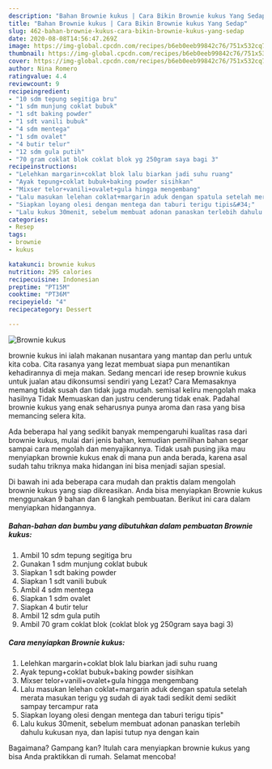 ```yaml
---
description: "Bahan Brownie kukus | Cara Bikin Brownie kukus Yang Sedap"
title: "Bahan Brownie kukus | Cara Bikin Brownie kukus Yang Sedap"
slug: 462-bahan-brownie-kukus-cara-bikin-brownie-kukus-yang-sedap
date: 2020-08-08T14:56:47.269Z
image: https://img-global.cpcdn.com/recipes/b6eb0eeb99842c76/751x532cq70/brownie-kukus-foto-resep-utama.jpg
thumbnail: https://img-global.cpcdn.com/recipes/b6eb0eeb99842c76/751x532cq70/brownie-kukus-foto-resep-utama.jpg
cover: https://img-global.cpcdn.com/recipes/b6eb0eeb99842c76/751x532cq70/brownie-kukus-foto-resep-utama.jpg
author: Nina Romero
ratingvalue: 4.4
reviewcount: 9
recipeingredient:
- "10 sdm tepung segitiga bru"
- "1 sdm munjung coklat bubuk"
- "1 sdt baking powder"
- "1 sdt vanili bubuk"
- "4 sdm mentega"
- "1 sdm ovalet"
- "4 butir telur"
- "12 sdm gula putih"
- "70 gram coklat blok coklat blok yg 250gram saya bagi 3"
recipeinstructions:
- "Lelehkan margarin+coklat blok lalu biarkan jadi suhu ruang"
- "Ayak tepung+coklat bubuk+baking powder sisihkan"
- "Mixser telor+vanili+ovalet+gula hingga mengembang"
- "Lalu masukan lelehan coklat+margarin aduk dengan spatula setelah merata masukan terigu yg sudah di ayak tadi sedikit demi sedikit sampay tercampur rata"
- "Siapkan loyang olesi dengan mentega dan taburi terigu tipis&#34;"
- "Lalu kukus 30menit, sebelum membuat adonan panaskan terlebih dahulu kukusan nya, dan lapisi tutup nya dengan kain"
categories:
- Resep
tags:
- brownie
- kukus

katakunci: brownie kukus 
nutrition: 295 calories
recipecuisine: Indonesian
preptime: "PT15M"
cooktime: "PT36M"
recipeyield: "4"
recipecategory: Dessert

---
```



![Brownie kukus](https://img-global.cpcdn.com/recipes/b6eb0eeb99842c76/751x532cq70/brownie-kukus-foto-resep-utama.jpg)


brownie kukus ini ialah makanan nusantara yang mantap dan perlu untuk kita coba. Cita rasanya yang lezat membuat siapa pun menantikan kehadirannya di meja makan.
Sedang mencari ide resep brownie kukus untuk jualan atau dikonsumsi sendiri yang Lezat? Cara Memasaknya memang tidak susah dan tidak juga mudah. semisal keliru mengolah maka hasilnya Tidak Memuaskan dan justru cenderung tidak enak. Padahal brownie kukus yang enak seharusnya punya aroma dan rasa yang bisa memancing selera kita.



Ada beberapa hal yang sedikit banyak mempengaruhi kualitas rasa dari brownie kukus, mulai dari jenis bahan, kemudian pemilihan bahan segar sampai cara mengolah dan menyajikannya. Tidak usah pusing jika mau menyiapkan brownie kukus enak di mana pun anda berada, karena asal sudah tahu triknya maka hidangan ini bisa menjadi sajian spesial.


Di bawah ini ada beberapa cara mudah dan praktis dalam mengolah brownie kukus yang siap dikreasikan. Anda bisa menyiapkan Brownie kukus menggunakan 9 bahan dan 6 langkah pembuatan. Berikut ini cara dalam menyiapkan hidangannya.

<!--inarticleads1-->

##### Bahan-bahan dan bumbu yang dibutuhkan dalam pembuatan Brownie kukus:

1. Ambil 10 sdm tepung segitiga bru
1. Gunakan 1 sdm munjung coklat bubuk
1. Siapkan 1 sdt baking powder
1. Siapkan 1 sdt vanili bubuk
1. Ambil 4 sdm mentega
1. Siapkan 1 sdm ovalet
1. Siapkan 4 butir telur
1. Ambil 12 sdm gula putih
1. Ambil 70 gram coklat blok (coklat blok yg 250gram saya bagi 3)




<!--inarticleads2-->

##### Cara menyiapkan Brownie kukus:

1. Lelehkan margarin+coklat blok lalu biarkan jadi suhu ruang
1. Ayak tepung+coklat bubuk+baking powder sisihkan
1. Mixser telor+vanili+ovalet+gula hingga mengembang
1. Lalu masukan lelehan coklat+margarin aduk dengan spatula setelah merata masukan terigu yg sudah di ayak tadi sedikit demi sedikit sampay tercampur rata
1. Siapkan loyang olesi dengan mentega dan taburi terigu tipis&#34;
1. Lalu kukus 30menit, sebelum membuat adonan panaskan terlebih dahulu kukusan nya, dan lapisi tutup nya dengan kain




Bagaimana? Gampang kan? Itulah cara menyiapkan brownie kukus yang bisa Anda praktikkan di rumah. Selamat mencoba!
